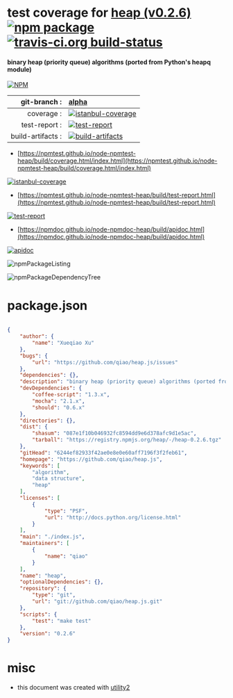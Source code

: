 # test coverage for  [heap (v0.2.6)](https://github.com/qiao/heap.js)  [![npm package](https://img.shields.io/npm/v/npmtest-heap.svg?style=flat-square)](https://www.npmjs.org/package/npmtest-heap) [![travis-ci.org build-status](https://api.travis-ci.org/npmtest/node-npmtest-heap.svg)](https://travis-ci.org/npmtest/node-npmtest-heap)
#### binary heap (priority queue) algorithms (ported from Python's heapq module)

[![NPM](https://nodei.co/npm/heap.png?downloads=true&downloadRank=true&stars=true)](https://www.npmjs.com/package/heap)

| git-branch : | [alpha](https://github.com/npmtest/node-npmtest-heap/tree/alpha)|
|--:|:--|
| coverage : | [![istanbul-coverage](https://npmtest.github.io/node-npmtest-heap/build/coverage.badge.svg)](https://npmtest.github.io/node-npmtest-heap/build/coverage.html/index.html)|
| test-report : | [![test-report](https://npmtest.github.io/node-npmtest-heap/build/test-report.badge.svg)](https://npmtest.github.io/node-npmtest-heap/build/test-report.html)|
| build-artifacts : | [![build-artifacts](https://npmtest.github.io/node-npmtest-heap/glyphicons_144_folder_open.png)](https://github.com/npmtest/node-npmtest-heap/tree/gh-pages/build)|

- [https://npmtest.github.io/node-npmtest-heap/build/coverage.html/index.html](https://npmtest.github.io/node-npmtest-heap/build/coverage.html/index.html)

[![istanbul-coverage](https://npmtest.github.io/node-npmtest-heap/build/screenCapture.buildCi.browser.%252Ftmp%252Fbuild%252Fcoverage.lib.html.png)](https://npmtest.github.io/node-npmtest-heap/build/coverage.html/index.html)

- [https://npmtest.github.io/node-npmtest-heap/build/test-report.html](https://npmtest.github.io/node-npmtest-heap/build/test-report.html)

[![test-report](https://npmtest.github.io/node-npmtest-heap/build/screenCapture.buildCi.browser.%252Ftmp%252Fbuild%252Ftest-report.html.png)](https://npmtest.github.io/node-npmtest-heap/build/test-report.html)

- [https://npmdoc.github.io/node-npmdoc-heap/build/apidoc.html](https://npmdoc.github.io/node-npmdoc-heap/build/apidoc.html)

[![apidoc](https://npmdoc.github.io/node-npmdoc-heap/build/screenCapture.buildCi.browser.%252Ftmp%252Fbuild%252Fapidoc.html.png)](https://npmdoc.github.io/node-npmdoc-heap/build/apidoc.html)

![npmPackageListing](https://npmtest.github.io/node-npmtest-heap/build/screenCapture.npmPackageListing.svg)

![npmPackageDependencyTree](https://npmtest.github.io/node-npmtest-heap/build/screenCapture.npmPackageDependencyTree.svg)



# package.json

```json

{
    "author": {
        "name": "Xueqiao Xu"
    },
    "bugs": {
        "url": "https://github.com/qiao/heap.js/issues"
    },
    "dependencies": {},
    "description": "binary heap (priority queue) algorithms (ported from Python's heapq module)",
    "devDependencies": {
        "coffee-script": "1.3.x",
        "mocha": "2.1.x",
        "should": "0.6.x"
    },
    "directories": {},
    "dist": {
        "shasum": "087e1f10b046932fc8594dd9e6d378afc9d1e5ac",
        "tarball": "https://registry.npmjs.org/heap/-/heap-0.2.6.tgz"
    },
    "gitHead": "6244ef82933f42ae0e8e0e60aff7196f3f2feb61",
    "homepage": "https://github.com/qiao/heap.js",
    "keywords": [
        "algorithm",
        "data structure",
        "heap"
    ],
    "licenses": [
        {
            "type": "PSF",
            "url": "http://docs.python.org/license.html"
        }
    ],
    "main": "./index.js",
    "maintainers": [
        {
            "name": "qiao"
        }
    ],
    "name": "heap",
    "optionalDependencies": {},
    "repository": {
        "type": "git",
        "url": "git://github.com/qiao/heap.js.git"
    },
    "scripts": {
        "test": "make test"
    },
    "version": "0.2.6"
}
```



# misc
- this document was created with [utility2](https://github.com/kaizhu256/node-utility2)
